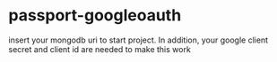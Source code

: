 # passport-googleoauth

insert your mongodb uri to start project. In addition, your google client secret and client id are needed to make this work
